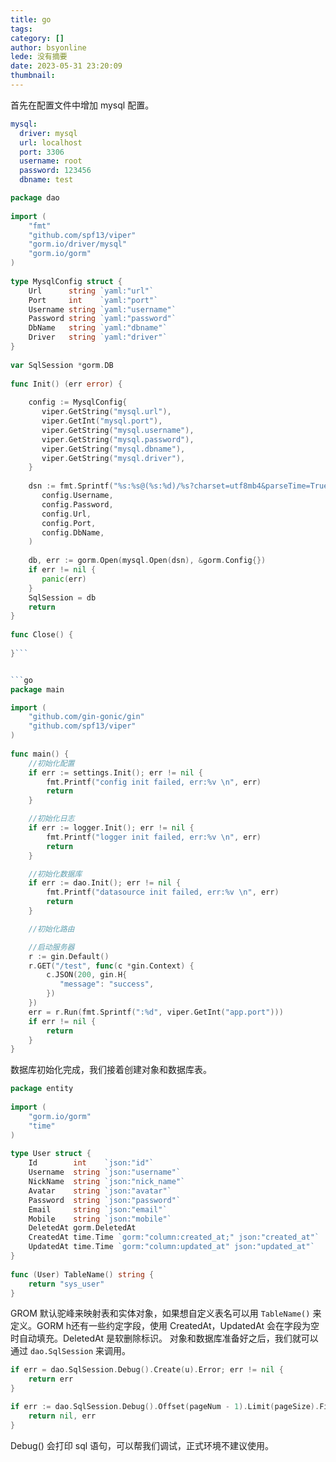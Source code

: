 ```yaml
---
title: go
tags: 
category: []
author: bsyonline
lede: 没有摘要
date: 2023-05-31 23:20:09
thumbnail:
---
```



首先在配置文件中增加 mysql 配置。
```yaml
mysql:  
  driver: mysql  
  url: localhost  
  port: 3306  
  username: root  
  password: 123456  
  dbname: test
```


```go
package dao  
  
import (  
    "fmt"  
    "github.com/spf13/viper"    
    "gorm.io/driver/mysql"    
    "gorm.io/gorm"
)  
  
type MysqlConfig struct {  
    Url      string `yaml:"url"`  
    Port     int    `yaml:"port"`  
    Username string `yaml:"username"`  
    Password string `yaml:"password"`  
    DbName   string `yaml:"dbname"`  
    Driver   string `yaml:"driver"`  
}  
  
var SqlSession *gorm.DB  
  
func Init() (err error) {  
  
    config := MysqlConfig{  
       viper.GetString("mysql.url"),  
       viper.GetInt("mysql.port"),  
       viper.GetString("mysql.username"),  
       viper.GetString("mysql.password"),  
       viper.GetString("mysql.dbname"),  
       viper.GetString("mysql.driver"),  
    }  
  
    dsn := fmt.Sprintf("%s:%s@(%s:%d)/%s?charset=utf8mb4&parseTime=True&loc=Local",  
       config.Username,  
       config.Password,  
       config.Url,  
       config.Port,  
       config.DbName,  
    )  
  
    db, err := gorm.Open(mysql.Open(dsn), &gorm.Config{})  
    if err != nil {  
       panic(err)  
    }  
    SqlSession = db  
    return  
}  
  
func Close() {  
  
}```


```go
package main

import (  
    "github.com/gin-gonic/gin"
    "github.com/spf13/viper"
)
    
func main() {
	//初始化配置
	if err := settings.Init(); err != nil {  
	    fmt.Printf("config init failed, err:%v \n", err)  
	    return  
	}

    //初始化日志
    if err := logger.Init(); err != nil {  
	    fmt.Printf("logger init failed, err:%v \n", err)  
	    return  
	}

    //初始化数据库
    if err := dao.Init(); err != nil {  
	    fmt.Printf("datasource init failed, err:%v \n", err)  
	    return  
	}

    //初始化路由

    //启动服务器
    r := gin.Default()
    r.GET("/test", func(c *gin.Context) {  
	    c.JSON(200, gin.H{  
	       "message": "success",  
	    })
	})
	err = r.Run(fmt.Sprintf(":%d", viper.GetInt("app.port")))  
	if err != nil {  
		return  
	}
}
```

数据库初始化完成，我们接着创建对象和数据库表。
```go
package entity  
  
import (  
    "gorm.io/gorm"  
    "time"
)  
  
type User struct {  
    Id        int    `json:"id"`  
    Username  string `json:"username"`  
    NickName  string `json:"nick_name"`  
    Avatar    string `json:"avatar"`  
    Password  string `json:"password"`  
    Email     string `json:"email"`  
    Mobile    string `json:"mobile"`  
    DeletedAt gorm.DeletedAt  
    CreatedAt time.Time `gorm:"column:created_at;" json:"created_at"`  
    UpdatedAt time.Time `gorm:"column:updated_at" json:"updated_at"`  
}  
  
func (User) TableName() string {  
    return "sys_user"  
}
```

GROM 默认驼峰来映射表和实体对象，如果想自定义表名可以用 ``TableName()`` 来定义。GORM h还有一些约定字段，使用 CreatedAt，UpdatedAt 会在字段为空时自动填充。DeletedAt 是软删除标识。
对象和数据库准备好之后，我们就可以通过 ``dao.SqlSession`` 来调用。
```go
if err = dao.SqlSession.Debug().Create(u).Error; err != nil {  
    return err  
}

if err := dao.SqlSession.Debug().Offset(pageNum - 1).Limit(pageSize).Find(&roles).Error; err != nil {  
    return nil, err  
}
```

Debug() 会打印 sql 语句，可以帮我们调试，正式环境不建议使用。